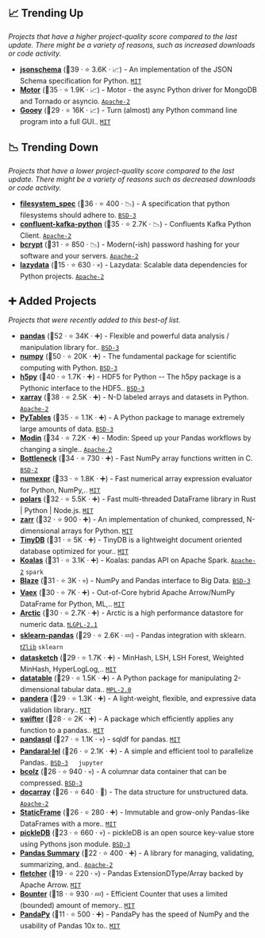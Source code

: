 ## 📈 Trending Up

_Projects that have a higher project-quality score compared to the last update. There might be a variety of reasons, such as increased downloads or code activity._

- <b><a href="https://github.com/python-jsonschema/jsonschema">jsonschema</a></b> (🥇39 ·  ⭐ 3.6K · 📈) - An implementation of the JSON Schema specification for Python. <code><a href="http://bit.ly/34MBwT8">MIT</a></code>
- <b><a href="https://github.com/mongodb/motor">Motor</a></b> (🥈35 ·  ⭐ 1.9K · 📈) - Motor - the async Python driver for MongoDB and Tornado or asyncio. <code><a href="http://bit.ly/3nYMfla">Apache-2</a></code>
- <b><a href="https://github.com/chriskiehl/Gooey">Gooey</a></b> (🥈29 ·  ⭐ 16K · 📈) - Turn (almost) any Python command line program into a full GUI.. <code><a href="http://bit.ly/34MBwT8">MIT</a></code>

## 📉 Trending Down

_Projects that have a lower project-quality score compared to the last update. There might be a variety of reasons such as decreased downloads or code activity._

- <b><a href="https://github.com/fsspec/filesystem_spec">filesystem_spec</a></b> (🥇36 ·  ⭐ 400 · 📉) - A specification that python filesystems should adhere to. <code><a href="http://bit.ly/3aKzpTv">BSD-3</a></code>
- <b><a href="https://github.com/confluentinc/confluent-kafka-python">confluent-kafka-python</a></b> (🥈35 ·  ⭐ 2.7K · 📉) - Confluents Kafka Python Client. <code><a href="http://bit.ly/3nYMfla">Apache-2</a></code>
- <b><a href="https://github.com/pyca/bcrypt">bcrypt</a></b> (🥉31 ·  ⭐ 850 · 📉) - Modern(-ish) password hashing for your software and your servers. <code><a href="http://bit.ly/3nYMfla">Apache-2</a></code>
- <b><a href="https://github.com/rstojnic/lazydata">lazydata</a></b> (🥉15 ·  ⭐ 630 · 💀) - Lazydata: Scalable data dependencies for Python projects. <code><a href="http://bit.ly/3nYMfla">Apache-2</a></code>

## ➕ Added Projects

_Projects that were recently added to this best-of list._

- <b><a href="https://github.com/pandas-dev/pandas">pandas</a></b> (🥇52 ·  ⭐ 34K · ➕) - Flexible and powerful data analysis / manipulation library for.. <code><a href="http://bit.ly/3aKzpTv">BSD-3</a></code> <code><img src="https://git.io/JLy1S" style="display:inline;" width="13" height="13"></code>
- <b><a href="https://github.com/numpy/numpy">numpy</a></b> (🥇50 ·  ⭐ 20K · ➕) - The fundamental package for scientific computing with Python. <code><a href="http://bit.ly/3aKzpTv">BSD-3</a></code>
- <b><a href="https://github.com/h5py/h5py">h5py</a></b> (🥇40 ·  ⭐ 1.7K · ➕) - HDF5 for Python -- The h5py package is a Pythonic interface to the HDF5.. <code><a href="http://bit.ly/3aKzpTv">BSD-3</a></code>
- <b><a href="https://github.com/pydata/xarray">xarray</a></b> (🥈38 ·  ⭐ 2.5K · ➕) - N-D labeled arrays and datasets in Python. <code><a href="http://bit.ly/3nYMfla">Apache-2</a></code>
- <b><a href="https://github.com/PyTables/PyTables">PyTables</a></b> (🥈35 ·  ⭐ 1.1K · ➕) - A Python package to manage extremely large amounts of data. <code><a href="http://bit.ly/3aKzpTv">BSD-3</a></code>
- <b><a href="https://github.com/modin-project/modin">Modin</a></b> (🥈34 ·  ⭐ 7.2K · ➕) - Modin: Speed up your Pandas workflows by changing a single.. <code><a href="http://bit.ly/3nYMfla">Apache-2</a></code> <code><img src="https://git.io/JLy1S" style="display:inline;" width="13" height="13"></code>
- <b><a href="https://github.com/pydata/bottleneck">Bottleneck</a></b> (🥈34 ·  ⭐ 730 · ➕) - Fast NumPy array functions written in C. <code><a href="http://bit.ly/3rqEWVr">BSD-2</a></code>
- <b><a href="https://github.com/pydata/numexpr">numexpr</a></b> (🥈33 ·  ⭐ 1.8K · ➕) - Fast numerical array expression evaluator for Python, NumPy,.. <code><a href="http://bit.ly/34MBwT8">MIT</a></code>
- <b><a href="https://github.com/pola-rs/polars">polars</a></b> (🥈32 ·  ⭐ 5.5K · ➕) - Fast multi-threaded DataFrame library in Rust | Python | Node.js. <code><a href="http://bit.ly/34MBwT8">MIT</a></code>
- <b><a href="https://github.com/zarr-developers/zarr-python">zarr</a></b> (🥈32 ·  ⭐ 900 · ➕) - An implementation of chunked, compressed, N-dimensional arrays for Python. <code><a href="http://bit.ly/34MBwT8">MIT</a></code>
- <b><a href="https://github.com/msiemens/tinydb">TinyDB</a></b> (🥈31 ·  ⭐ 5K · ➕) - TinyDB is a lightweight document oriented database optimized for your.. <code><a href="http://bit.ly/34MBwT8">MIT</a></code>
- <b><a href="https://github.com/databricks/koalas">Koalas</a></b> (🥈31 ·  ⭐ 3.1K · ➕) - Koalas: pandas API on Apache Spark. <code><a href="http://bit.ly/3nYMfla">Apache-2</a></code> <code>spark</code> <code><img src="https://git.io/JLy1S" style="display:inline;" width="13" height="13"></code>
- <b><a href="https://github.com/blaze/blaze">Blaze</a></b> (🥈31 ·  ⭐ 3K · 💀) - NumPy and Pandas interface to Big Data. <code><a href="http://bit.ly/3aKzpTv">BSD-3</a></code>
- <b><a href="https://github.com/vaexio/vaex">Vaex</a></b> (🥉30 ·  ⭐ 7K · ➕) - Out-of-Core hybrid Apache Arrow/NumPy DataFrame for Python, ML,.. <code><a href="http://bit.ly/34MBwT8">MIT</a></code>
- <b><a href="https://github.com/man-group/arctic">Arctic</a></b> (🥉30 ·  ⭐ 2.7K · ➕) - Arctic is a high performance datastore for numeric data. <code><a href="https://tldrlegal.com/search?q=LGPL-2.1">❗️LGPL-2.1</a></code>
- <b><a href="https://github.com/scikit-learn-contrib/sklearn-pandas">sklearn-pandas</a></b> (🥉29 ·  ⭐ 2.6K · 💤) - Pandas integration with sklearn. <code><a href="https://tldrlegal.com/search?q=Zlib">❗️Zlib</a></code> <code>sklearn</code> <code><img src="https://git.io/JLy1S" style="display:inline;" width="13" height="13"></code>
- <b><a href="https://github.com/ekzhu/datasketch">datasketch</a></b> (🥉29 ·  ⭐ 1.7K · ➕) - MinHash, LSH, LSH Forest, Weighted MinHash, HyperLogLog,.. <code><a href="http://bit.ly/34MBwT8">MIT</a></code>
- <b><a href="https://github.com/h2oai/datatable">datatable</a></b> (🥉29 ·  ⭐ 1.5K · ➕) - A Python package for manipulating 2-dimensional tabular data.. <code><a href="http://bit.ly/3postzC">MPL-2.0</a></code>
- <b><a href="https://github.com/pandera-dev/pandera">pandera</a></b> (🥉29 ·  ⭐ 1.3K · ➕) - A light-weight, flexible, and expressive data validation library.. <code><a href="http://bit.ly/34MBwT8">MIT</a></code> <code><img src="https://git.io/JLy1S" style="display:inline;" width="13" height="13"></code>
- <b><a href="https://github.com/jmcarpenter2/swifter">swifter</a></b> (🥉28 ·  ⭐ 2K · ➕) - A package which efficiently applies any function to a pandas.. <code><a href="http://bit.ly/34MBwT8">MIT</a></code> <code><img src="https://git.io/JLy1S" style="display:inline;" width="13" height="13"></code>
- <b><a href="https://github.com/yhat/pandasql">pandasql</a></b> (🥉27 ·  ⭐ 1.1K · 💀) - sqldf for pandas. <code><a href="http://bit.ly/34MBwT8">MIT</a></code> <code><img src="https://git.io/JLy1S" style="display:inline;" width="13" height="13"></code>
- <b><a href="https://github.com/nalepae/pandarallel">Pandaral·lel</a></b> (🥉26 ·  ⭐ 2.1K · ➕) - A simple and efficient tool to parallelize Pandas.. <code><a href="http://bit.ly/3aKzpTv">BSD-3</a></code> <code><img src="https://git.io/JLy1S" style="display:inline;" width="13" height="13"></code> <code>jupyter</code>
- <b><a href="https://github.com/Blosc/bcolz">bcolz</a></b> (🥉26 ·  ⭐ 940 · 💀) - A columnar data container that can be compressed. <code><a href="http://bit.ly/3aKzpTv">BSD-3</a></code>
- <b><a href="https://github.com/jina-ai/docarray">docarray</a></b> (🥉26 ·  ⭐ 640 · 🐣) - The data structure for unstructured data. <code><a href="http://bit.ly/3nYMfla">Apache-2</a></code>
- <b><a href="https://github.com/InvestmentSystems/static-frame">StaticFrame</a></b> (🥉26 ·  ⭐ 280 · ➕) - Immutable and grow-only Pandas-like DataFrames with a more.. <code><a href="http://bit.ly/34MBwT8">MIT</a></code>
- <b><a href="https://github.com/patx/pickledb">pickleDB</a></b> (🥉23 ·  ⭐ 660 · 💀) - pickleDB is an open source key-value store using Pythons json module. <code><a href="http://bit.ly/3aKzpTv">BSD-3</a></code>
- <b><a href="https://github.com/polyaxon/datatile">Pandas Summary</a></b> (🥉22 ·  ⭐ 400 · ➕) - A library for managing, validating, summarizing, and.. <code><a href="http://bit.ly/3nYMfla">Apache-2</a></code> <code><img src="https://git.io/JLy1S" style="display:inline;" width="13" height="13"></code>
- <b><a href="https://github.com/xhochy/fletcher">fletcher</a></b> (🥉19 ·  ⭐ 220 · 💀) - Pandas ExtensionDType/Array backed by Apache Arrow. <code><a href="http://bit.ly/34MBwT8">MIT</a></code> <code><img src="https://git.io/JLy1S" style="display:inline;" width="13" height="13"></code>
- <b><a href="https://github.com/RaRe-Technologies/bounter">Bounter</a></b> (🥉18 ·  ⭐ 930 · 💤) - Efficient Counter that uses a limited (bounded) amount of memory.. <code><a href="http://bit.ly/34MBwT8">MIT</a></code>
- <b><a href="https://github.com/firmai/pandapy">PandaPy</a></b> (🥉11 ·  ⭐ 500 · ➕) - PandaPy has the speed of NumPy and the usability of Pandas 10x to.. <code><a href="http://bit.ly/34MBwT8">MIT</a></code> <code><img src="https://git.io/JLy1S" style="display:inline;" width="13" height="13"></code>

